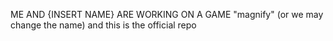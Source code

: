 
ME AND {INSERT NAME} ARE WORKING ON A GAME "magnify" (or we may change the name) and this is the official repo
